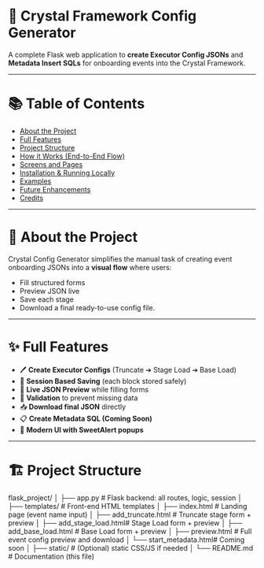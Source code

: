 # 🚀 Crystal Framework Config Generator

A complete Flask web application to **create Executor Config JSONs** and **Metadata Insert SQLs** for onboarding events into the Crystal Framework.

---

# 📚 Table of Contents

- [About the Project](#about-the-project)
- [Full Features](#full-features)
- [Project Structure](#project-structure)
- [How it Works (End-to-End Flow)](#how-it-works-end-to-end-flow)
- [Screens and Pages](#screens-and-pages)
- [Installation & Running Locally](#installation--running-locally)
- [Examples](#examples)
- [Future Enhancements](#future-enhancements)
- [Credits](#credits)

---

# 📖 About the Project

Crystal Config Generator simplifies the manual task of creating event onboarding JSONs into a **visual flow** where users:

- Fill structured forms
- Preview JSON live
- Save each stage
- Download a final ready-to-use config file.

---

# ✨ Full Features

- 🖊 **Create Executor Configs** (Truncate ➔ Stage Load ➔ Base Load)
- 🧩 **Session Based Saving** (each block stored safely)
- 📝 **Live JSON Preview** while filling forms
- 🎯 **Validation** to prevent missing data
- 📥 **Download final JSON** directly
- 📋 **Create Metadata SQL (Coming Soon)**
- 🎨 **Modern UI with SweetAlert popups**

---

# 🏗 Project Structure

flask_project/ │ ├── app.py # Flask backend: all routes, logic, session │ ├── templates/ # Front-end HTML templates │ ├── index.html # Landing page (event name input) │ ├── add_truncate.html # Truncate stage form + preview │ ├── add_stage_load.html# Stage Load form + preview │ ├── add_base_load.html # Base Load form + preview │ ├── preview.html # Full event config preview and download │ └── start_metadata.html# Coming soon │ ├── static/ # (Optional) static CSS/JS if needed │ └── README.md # Documentation (this file)